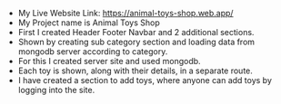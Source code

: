 * My Live Website Link: https://animal-toys-shop.web.app/
* My Project name is Animal Toys Shop
* First I created Header Footer Navbar and 2 additional sections.
* Shown by creating sub category section and loading data from mongodb server according to category.
* For this I created server site and used mongodb.
* Each toy is shown, along with their details, in a separate route.
* I have created a section to add toys, where anyone can add toys by logging into the site.